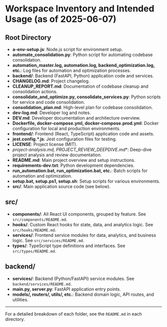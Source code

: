 # Workspace Inventory and Intended Usage (as of 2025-06-07)

## Root Directory
- **a-env-setup.js**: Node.js script for environment setup.
- **automate_consolidation.py**: Python script for automating codebase consolidation.
- **automation_master.log, automation.log, backend_optimization.log, etc.**: Log files for automation and optimization processes.
- **backend/**: Backend (FastAPI, Python) application code and services.
- **CHANGELOG.md**: Project changelog.
- **CLEANUP_REPORT.md**: Documentation of codebase cleanup and consolidation actions.
- **consolidate_and_optimize.py, consolidate_services.py**: Python scripts for service and code consolidation.
- **consolidation_plan.md**: High-level plan for codebase consolidation.
- **dev-log.md**: Developer log and notes.
- **DEV.md**: Developer documentation and architecture overview.
- **Dockerfile, docker-compose.yml, docker-compose.prod.yml**: Docker configuration for local and production environments.
- **frontend/**: Frontend (React, TypeScript) application code and assets.
- **jest.config.*.js**: Jest configuration files for testing.
- **LICENSE**: Project license (MIT).
- **project-analysis.md, PROJECT_REVIEW_DEEPDIVE*.md**: Deep-dive project analysis and review documentation.
- **README.md**: Main project overview and setup instructions.
- **requirements-dev.txt**: Python development dependencies.
- **run_automation.bat, run_optimization.bat, etc.**: Batch scripts for automation and optimization.
- **setup.bat, setup.ps1, setup.sh**: Setup scripts for various environments.
- **src/**: Main application source code (see below).

## src/
- **components/**: All React UI components, grouped by feature. See `src/components/README.md`.
- **hooks/**: Custom React hooks for state, data, and analytics logic. See `src/hooks/README.md`.
- **services/**: Frontend service modules for data, analytics, and business logic. See `src/services/README.md`.
- **types/**: TypeScript type definitions and interfaces. See `src/types/README.md`.

## backend/
- **services/**: Backend (Python/FastAPI) service modules. See `backend/services/README.md`.
- **main.py, server.py**: FastAPI application entry points.
- **models/, routers/, utils/, etc.**: Backend domain logic, API routes, and utilities.

---

For a detailed breakdown of each folder, see the `README.md` in each directory.
